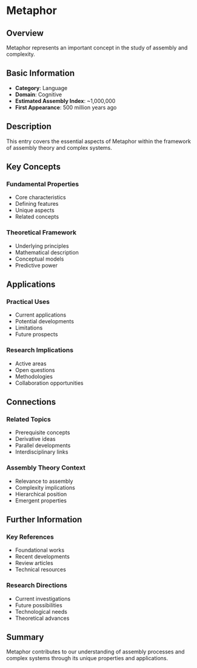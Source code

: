 # Metaphor

## Overview

Metaphor represents an important concept in the study of assembly and complexity.

## Basic Information

- **Category**: Language
- **Domain**: Cognitive
- **Estimated Assembly Index**: ~1,000,000
- **First Appearance**: 500 million years ago

## Description

This entry covers the essential aspects of Metaphor within the framework of assembly theory and complex systems.

## Key Concepts

### Fundamental Properties
- Core characteristics
- Defining features
- Unique aspects
- Related concepts

### Theoretical Framework
- Underlying principles
- Mathematical description
- Conceptual models
- Predictive power

## Applications

### Practical Uses
- Current applications
- Potential developments
- Limitations
- Future prospects

### Research Implications
- Active areas
- Open questions
- Methodologies
- Collaboration opportunities

## Connections

### Related Topics
- Prerequisite concepts
- Derivative ideas
- Parallel developments
- Interdisciplinary links

### Assembly Theory Context
- Relevance to assembly
- Complexity implications
- Hierarchical position
- Emergent properties

## Further Information

### Key References
- Foundational works
- Recent developments
- Review articles
- Technical resources

### Research Directions
- Current investigations
- Future possibilities
- Technological needs
- Theoretical advances

## Summary

Metaphor contributes to our understanding of assembly processes and complex systems through its unique properties and applications.
